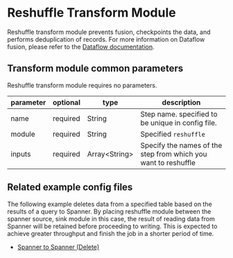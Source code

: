 # Reshuffle Transform Module

Reshuffle transform module prevents fusion, checkpoints the data, and performs deduplication of records.
For more information on Dataflow fusion, please refer to the [Dataflow documentation](https://cloud.google.com/dataflow/docs/pipeline-lifecycle#preventing_fusion).


## Transform module common parameters

Reshuffle transform module requires no parameters.

| parameter  | optional | type                | description                                                    |
|------------|----------|---------------------|----------------------------------------------------------------|
| name       | required | String              | Step name. specified to be unique in config file.              |
| module     | required | String              | Specified `reshuffle`                                          |
| inputs     | required | Array<String\>      | Specify the names of the step from which you want to reshuffle |

## Related example config files

The following example deletes data from a specified table based on the results of a query to Spanner.
By placing reshuffle module between the spanner source, sink module in this case, the result of reading data from Spanner will be retained before proceeding to writing. This is expected to achieve greater throughput and finish the job in a shorter period of time.

* [Spanner to Spanner (Delete)](../../../../examples/spanner-to-spanner-delete.json)
